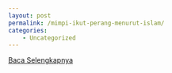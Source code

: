 ```yaml
---
layout: post
permalink: /mimpi-ikut-perang-menurut-islam/
categories:
    - Uncategorized
---
```


[Baca Selengkapnya](/01)